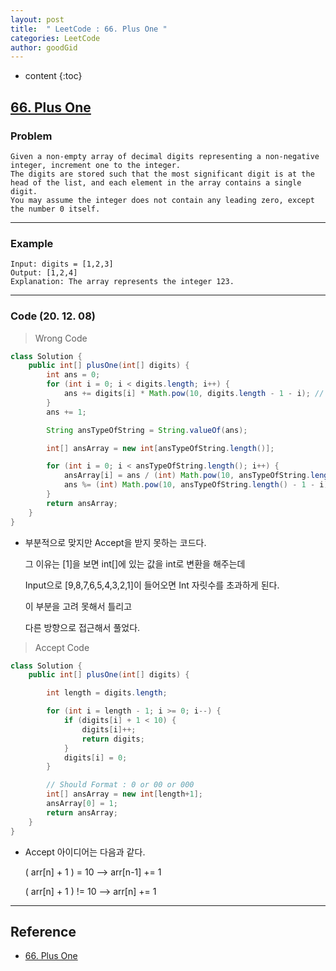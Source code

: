 ```yaml
---
layout: post
title:  " LeetCode : 66. Plus One "
categories: LeetCode
author: goodGid
---
```

* content
{:toc}

## [66. Plus One](https://leetcode.com/problems/plus-one/)

### Problem

```
Given a non-empty array of decimal digits representing a non-negative integer, increment one to the integer.
The digits are stored such that the most significant digit is at the head of the list, and each element in the array contains a single digit.
You may assume the integer does not contain any leading zero, except the number 0 itself.
```

---

### Example

```
Input: digits = [1,2,3]
Output: [1,2,4]
Explanation: The array represents the integer 123.
```



---

### Code (20. 12. 08)

> Wrong Code 

``` java
class Solution {
    public int[] plusOne(int[] digits) {
        int ans = 0;
        for (int i = 0; i < digits.length; i++) {
            ans += digits[i] * Math.pow(10, digits.length - 1 - i); // [1]
        }
        ans += 1;

        String ansTypeOfString = String.valueOf(ans);

        int[] ansArray = new int[ansTypeOfString.length()];

        for (int i = 0; i < ansTypeOfString.length(); i++) {
            ansArray[i] = ans / (int) Math.pow(10, ansTypeOfString.length() - 1 - i);
            ans %= (int) Math.pow(10, ansTypeOfString.length() - 1 - i);
        }
        return ansArray;
    }
}
```

* 부분적으로 맞지만 Accept을 받지 못하는 코드다.

  그 이유는 [1]을 보면 int[]에 있는 값을 int로 변환을 해주는데

  Input으로 [9,8,7,6,5,4,3,2,1]이 들어오면 Int 자릿수를 초과하게 된다.

  이 부분을 고려 못해서 틀리고 

  다른 방향으로 접근해서 풀었다.


> Accept Code

``` java
class Solution {
    public int[] plusOne(int[] digits) {

        int length = digits.length;

        for (int i = length - 1; i >= 0; i--) {
            if (digits[i] + 1 < 10) {
                digits[i]++;
                return digits;
            }
            digits[i] = 0;
        }

        // Should Format : 0 or 00 or 000
        int[] ansArray = new int[length+1];
        ansArray[0] = 1;
        return ansArray;
    }
}
```

* Accept 아이디어는 다음과 같다.

  ( arr[n] + 1 ) = 10 --> arr[n-1] += 1

  ( arr[n] + 1 ) != 10 --> arr[n] += 1

 
  

---

## Reference

* [66. Plus One](https://leetcode.com/problems/plus-one/)